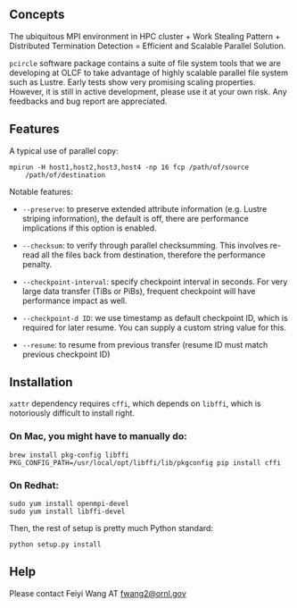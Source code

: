 ## Concepts


The ubiquitous MPI environment in HPC cluster + Work Stealing Pattern +
Distributed Termination Detection = Efficient and Scalable Parallel Solution.

`pcircle` software package contains a suite of file system tools that we are
developing at OLCF to take advantage of highly scalable parallel file system
such as Lustre. Early tests show very promising scaling properties. However,
it is still in active development, please use it at your own risk. Any
feedbacks and bug report are appreciated. 


## Features

A typical use of parallel copy:

    mpirun -H host1,host2,host3,host4 -np 16 fcp /path/of/source
        /path/of/destination

Notable features:

- `--preserve`: to preserve extended attribute information (e.g. Lustre
  striping information), the default is off, there are performance
  implications if this option is enabled.

- `--checksum`: to verify through parallel checksumming. This
  involves re-read all the files back from destination, therefore the
  performance penalty.

- `--checkpoint-interval`: specify checkpoint interval in seconds. For very
  large data transfer (TiBs or PiBs), frequent checkpoint will have
  performance impact as well.


- `--checkpoint-d ID`: we use timestamp as default checkpoint ID, which is
  required for later resume. You can supply a custom string value for this.

- `--resume`: to resume from previous transfer (resume ID must match previous
  checkpoint ID)



## Installation

`xattr` dependency requires `cffi`, which depends on `libffi`, which is
notoriously difficult to install right.

### On Mac, you might have to manually do:

    brew install pkg-config libffi
    PKG_CONFIG_PATH=/usr/local/opt/libffi/lib/pkgconfig pip install cffi

### On Redhat:

    sudo yum install openmpi-devel
    sudo yum install libffi-devel
  
Then, the rest of setup is pretty much Python standard:

    python setup.py install

## Help

Please contact Feiyi Wang AT fwang2@ornl.gov

